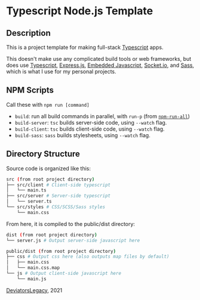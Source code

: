 # Typescript Node.js Template

## Description

This is a project template for making full-stack [Typescript][0] apps.

This doesn't make use any complicated build tools or web frameworks,
but does use [Typescript][0], [Express.js][1], [Embedded Javascript][2],
[Socket.io][3], and [Sass][4], which is what I use for my personal projects.

## NPM Scripts

Call these with `npm run [command]`  

- `build`: run all build commands in parallel, with `run-p` 
  (from [`npm-run-all`][6])
- `build-server`: `tsc` builds server-side code, using `--watch` flag.
- `build-client`: `tsc` builds client-side code, using `--watch` flag.
- `build-sass`: `sass` builds stylesheets, using `--watch` flag.

## Directory Structure

Source code is organized like this:
```sh
src (from root project directory)
├── src/client # Client-side typescript
│   └── main.ts
├── src/server # Server-side typescript
│   └── server.ts
└── src/styles # CSS/SCSS/Sass styles
    └── main.css
```

From here, it is compiled to the public/dist directory:
```sh
dist (from root project directory)
└── server.js # Output server-side javascript here

public/dist (from root project directory)
├── css # Output css here (also outputs map files by default)
│   ├── main.css
│   └── main.css.map
└── js # Output client-side javascript here
    └── main.js
```

[DeviatorsLegacy][5], 2021


[0]: https://www.typescriptlang.org/ 
[1]: https://expressjs.com/
[2]: https://www.npmjs.com/package/ejs/
[3]: https://socket.io/
[4]: https://sass-lang.com/
[5]: https://github.com/deviatorslegacy/
[6]: https://npmjs.org/package/npm-run-all/
